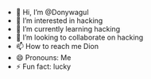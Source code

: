 - 👋 Hi, I’m @Donywagul
- 👀 I’m interested in hacking
- 🌱 I’m currently learning hacking
- 💞️ I’m looking to collaborate on hacking
- 📫 How to reach me Dion
- 😄 Pronouns: Me
- ⚡ Fun fact: lucky

<!---
Donywagul/Donywagul is a ✨ special ✨ repository because its `README.md` (this file) appears on your GitHub profile.
You can click the Preview link to take a look at your changes.
--->
